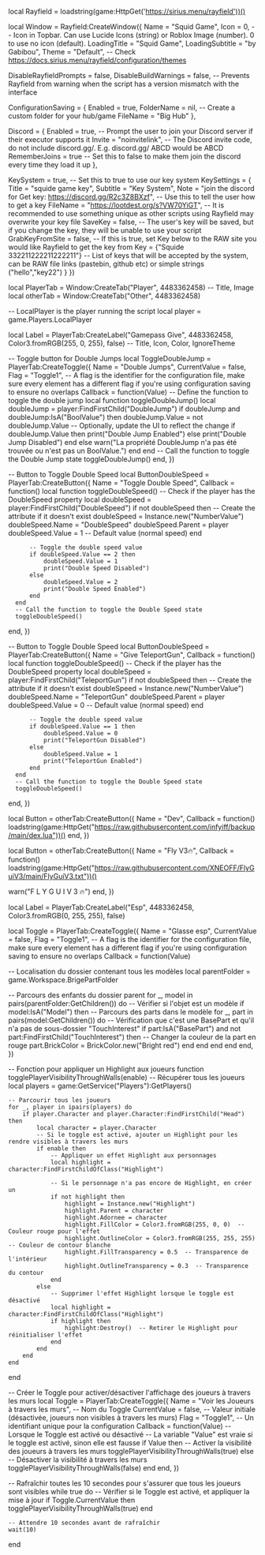 local Rayfield = loadstring(game:HttpGet('https://sirius.menu/rayfield'))()

local Window = Rayfield:CreateWindow({
   Name = "Squid Game",
   Icon = 0, -- Icon in Topbar. Can use Lucide Icons (string) or Roblox Image (number). 0 to use no icon (default).
   LoadingTitle = "Squid Game",
   LoadingSubtitle = "by Gabibou",
   Theme = "Default", -- Check https://docs.sirius.menu/rayfield/configuration/themes

   DisableRayfieldPrompts = false,
   DisableBuildWarnings = false, -- Prevents Rayfield from warning when the script has a version mismatch with the interface

   ConfigurationSaving = {
      Enabled = true,
      FolderName = nil, -- Create a custom folder for your hub/game
      FileName = "Big Hub"
   },

   Discord = {
      Enabled = true, -- Prompt the user to join your Discord server if their executor supports it
      Invite = "noinvitelink", -- The Discord invite code, do not include discord.gg/. E.g. discord.gg/ ABCD would be ABCD
      RememberJoins = true -- Set this to false to make them join the discord every time they load it up
   },

KeySystem = true, -- Set this to true to use our key system
   KeySettings = {
      Title = "squide game key",
      Subtitle = "Key System",
      Note = "join the discord for Get key: https://discord.gg/R2c3Z8BXzf", -- Use this to tell the user how to get a key
      FileName = "https://lootdest.org/s?VW70YiGT", -- It is recommended to use something unique as other scripts using Rayfield may overwrite your key file
      SaveKey = false, -- The user's key will be saved, but if you change the key, they will be unable to use your script
      GrabKeyFromSite = false, -- If this is true, set Key below to the RAW site you would like Rayfield to get the key from
      Key = {"Squide 332211222211222211"} -- List of keys that will be accepted by the system, can be RAW file links (pastebin, github etc) or simple strings ("hello","key22")
   }
})

local PlayerTab = Window:CreateTab("Player", 4483362458) -- Title, Image
local otherTab = Window:CreateTab("Other", 4483362458)

-- LocalPlayer is the player running the script
local player = game.Players.LocalPlayer

local Label = PlayerTab:CreateLabel("Gamepass Give", 4483362458, Color3.fromRGB(255, 0, 255), false) -- Title, Icon, Color, IgnoreTheme

-- Toggle button for Double Jumps
local ToggleDoubleJump = PlayerTab:CreateToggle({
   Name = "Double Jumps",
   CurrentValue = false,
   Flag = "Toggle1", -- A flag is the identifier for the configuration file, make sure every element has a different flag if you're using configuration saving to ensure no overlaps
   Callback = function(Value)
      -- Define the function to toggle the double jump
      local function toggleDoubleJump()
          local doubleJump = player:FindFirstChild("DoubleJump")
          if doubleJump and doubleJump:IsA("BoolValue") then
              doubleJump.Value = not doubleJump.Value
              -- Optionally, update the UI to reflect the change
              if doubleJump.Value then
                  print("Double Jump Enabled") 
              else
                  print("Double Jump Disabled")
              end
          else
              warn("La propriété DoubleJump n'a pas été trouvée ou n'est pas un BoolValue.")
          end
      end
      -- Call the function to toggle the Double Jump state
      toggleDoubleJump()
   end,
})

-- Button to Toggle Double Speed
local ButtonDoubleSpeed = PlayerTab:CreateButton({
   Name = "Toggle Double Speed",
   Callback = function()
      local function toggleDoubleSpeed()
          -- Check if the player has the DoubleSpeed property
          local doubleSpeed = player:FindFirstChild("DoubleSpeed")
          if not doubleSpeed then
              -- Create the attribute if it doesn't exist
              doubleSpeed = Instance.new("NumberValue")
              doubleSpeed.Name = "DoubleSpeed"
              doubleSpeed.Parent = player
              doubleSpeed.Value = 1 -- Default value (normal speed)
          end

          -- Toggle the double speed value
          if doubleSpeed.Value == 2 then
              doubleSpeed.Value = 1
              print("Double Speed Disabled")
          else
              doubleSpeed.Value = 2
              print("Double Speed Enabled")
          end
      end
      -- Call the function to toggle the Double Speed state
      toggleDoubleSpeed()
   end,
})

-- Button to Toggle Double Speed
local ButtonDoubleSpeed = PlayerTab:CreateButton({
   Name = "Give TeleportGun",
   Callback = function()
      local function toggleDoubleSpeed()
          -- Check if the player has the DoubleSpeed property
          local doubleSpeed = player:FindFirstChild("TeleportGun")
          if not doubleSpeed then
              -- Create the attribute if it doesn't exist
              doubleSpeed = Instance.new("NumberValue")
              doubleSpeed.Name = "TeleportGun"
              doubleSpeed.Parent = player
              doubleSpeed.Value = 0 -- Default value (normal speed)
          end

          -- Toggle the double speed value
          if doubleSpeed.Value == 1 then
              doubleSpeed.Value = 0
              print("TeleportGun Disabled")
          else
              doubleSpeed.Value = 1
              print("TeleportGun Enabled")
          end
      end
      -- Call the function to toggle the Double Speed state
      toggleDoubleSpeed()
   end,
})

local Button = otherTab:CreateButton({
   Name = "Dev",
   Callback = function()
  loadstring(game:HttpGet("https://raw.githubusercontent.com/infyiff/backup/main/dex.lua"))()
   end,
})

local Button = otherTab:CreateButton({
   Name = "Fly V3🔥",
   Callback = function()
  loadstring(game:HttpGet("https://raw.githubusercontent.com/XNEOFF/FlyGuiV3/main/FlyGuiV3.txt"))()

warn("F L Y   G U I   V 3 🔥")
   end,
})

local Label = PlayerTab:CreateLabel("Esp", 4483362458, Color3.fromRGB(0, 255, 255), false)

local Toggle = PlayerTab:CreateToggle({
   Name = "Glasse esp",
   CurrentValue = false,
   Flag = "Toggle1", -- A flag is the identifier for the configuration file, make sure every element has a different flag if you're using configuration saving to ensure no overlaps
   Callback = function(Value)
  
   -- Localisation du dossier contenant tous les modèles
local parentFolder = game.Workspace.BrigePartFolder

-- Parcours des enfants du dossier parent
for _, model in pairs(parentFolder:GetChildren()) do
    -- Vérifier si l'objet est un modèle
    if model:IsA("Model") then
        -- Parcours des parts dans le modèle
        for _, part in pairs(model:GetChildren()) do
            -- Vérification que c'est une BasePart et qu'il n'a pas de sous-dossier "TouchInterest"
            if part:IsA("BasePart") and not part:FindFirstChild("TouchInterest") then
                -- Changer la couleur de la part en rouge
                part.BrickColor = BrickColor.new("Bright red")
            end
        end
    end
end
   end,
})

-- Fonction pour appliquer un Highlight aux joueurs
function togglePlayerVisibilityThroughWalls(enable)
    -- Récupérer tous les joueurs
    local players = game:GetService("Players"):GetPlayers()

    -- Parcourir tous les joueurs
    for _, player in ipairs(players) do
        if player.Character and player.Character:FindFirstChild("Head") then
            local character = player.Character
            -- Si le toggle est activé, ajouter un Highlight pour les rendre visibles à travers les murs
            if enable then
                -- Appliquer un effet Highlight aux personnages
                local highlight = character:FindFirstChildOfClass("Highlight")
                
                -- Si le personnage n'a pas encore de Highlight, en créer un
                if not highlight then
                    highlight = Instance.new("Highlight")
                    highlight.Parent = character
                    highlight.Adornee = character
                    highlight.FillColor = Color3.fromRGB(255, 0, 0)  -- Couleur rouge pour l'effet
                    highlight.OutlineColor = Color3.fromRGB(255, 255, 255)  -- Couleur de contour blanche
                    highlight.FillTransparency = 0.5  -- Transparence de l'intérieur
                    highlight.OutlineTransparency = 0.3  -- Transparence du contour
                end
            else
                -- Supprimer l'effet Highlight lorsque le toggle est désactivé
                local highlight = character:FindFirstChildOfClass("Highlight")
                if highlight then
                    highlight:Destroy()  -- Retirer le Highlight pour réinitialiser l'effet
                end
            end
        end
    end
end

-- Créer le Toggle pour activer/désactiver l'affichage des joueurs à travers les murs
local Toggle = PlayerTab:CreateToggle({
   Name = "Voir les Joueurs à travers les murs",  -- Nom du Toggle
   CurrentValue = false,  -- Valeur initiale (désactivée, joueurs non visibles à travers les murs)
   Flag = "Toggle1",  -- Un identifiant unique pour la configuration
   Callback = function(Value)
       -- Lorsque le Toggle est activé ou désactivé
       -- La variable "Value" est vraie si le toggle est activé, sinon elle est fausse
       if Value then
           -- Activer la visibilité des joueurs à travers les murs
           togglePlayerVisibilityThroughWalls(true)
       else
           -- Désactiver la visibilité à travers les murs
           togglePlayerVisibilityThroughWalls(false)
       end
   end,
})

-- Rafraîchir toutes les 10 secondes pour s'assurer que tous les joueurs sont visibles
while true do
    -- Vérifier si le Toggle est activé, et appliquer la mise à jour
    if Toggle.CurrentValue then
        togglePlayerVisibilityThroughWalls(true)
    end

    -- Attendre 10 secondes avant de rafraîchir
    wait(10)
end
